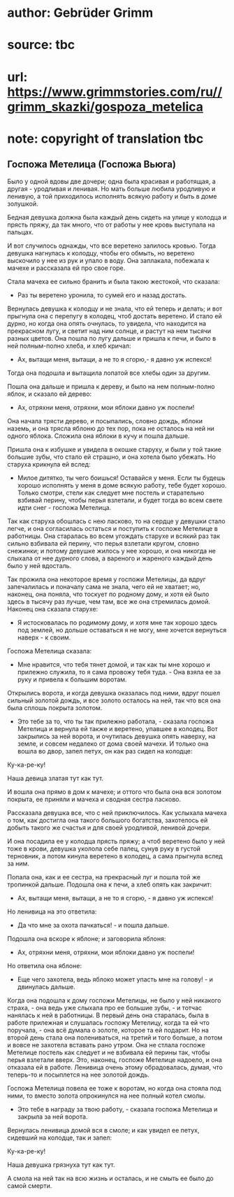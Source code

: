# author: Gebrüder Grimm
# source: tbc
# url: https://www.grimmstories.com/ru//grimm_skazki/gospoza_metelica
# note: copyright of translation tbc

## Госпожа Метелица (Госпожа Вьюга) 

Было у одной вдовы две дочери; одна была красивая и работящая, а
другая - уродливая и ленивая. Но мать больше любила уродливую и ленивую,
а той приходилось исполнять всякую работу и быть в доме золушкой.

Бедная девушка должна была каждый день сидеть на улице у колодца и
прясть пряжу, да так много, что от работы у нее кровь выступала на
пальцах.

И вот случилось однажды, что все веретено залилось кровью. Тогда девушка
нагнулась к колодцу, чтобы его обмыть, но веретено выскочило у нее из
рук и упало в воду. Она заплакала, побежала к мачехе и рассказала ей про
свое горе.

Стала мачеха ее сильно бранить и была такою жестокой, что сказала:

- Раз ты веретено уронила, то сумей его и назад достать.

Вернулась девушка к колодцу и не знала, что ей теперь и делать; и вот
прыгнула она с перепугу в колодец, чтоб достать веретено. И стало ей
дурно, но когда она опять очнулась, то увидела, что находится на
прекрасном лугу, и светит над ним солнце, и растут на нем тысячи разных
цветов. Она пошла по лугу дальше и пришла к печи, и было в ней
полным-полно хлеба, и хлеб кричал:

- Ах, вытащи меня, вытащи, а не то я сгорю,- я давно уж испекся!

Тогда она подошла и вытащила лопатой все хлебы один за другим.

Пошла она дальше и пришла к дереву, и было на нем полным-полно яблок, и
сказало ей дерево:

- Ах, отряхни меня, отряхни, мои яблоки давно уж поспели!

Она начала трясти дерево, и посыпались, словно дождь, яблоки наземь, и
она трясла яблоню до тех пор, пока не осталось на ней ни одного яблока.
Сложила она яблоки в кучу и пошла дальше.

Пришла она к избушке и увидела в окошке старуху, и были у той такие
большие зубы, что стало ей страшно, и она хотела было убежать. Но
старуха крикнула ей вслед:

- Милое дитятко, ты чего боишься! Оставайся у меня. Если ты будешь
хорошо исполнять у меня в доме всякую работу, тебе будет хорошо. Только
смотри, стели как следует мне постель и старательно взбивай перину,
чтобы перья взлетали, и будет тогда во всем свете идти снег - госпожа
Метелица.

Так как старуха обошлась с нею ласково, то на сердце у девушки стало
легче, и она согласилась остаться и поступить к госпоже Метелице в
работницы. Она старалась во всем угождать старухе и всякий раз так
сильно взбивала ей перину, что перья взлетали кругом, словно снежинки; и
потому девушке жилось у нее хорошо, и она никогда не слыхала от нее
дурного слова, а вареного и жареного каждый день было у ней вдосталь.

Так прожила она некоторое время у госпожи Метелицы, да вдруг
запечалилась и поначалу сама не знала, чего ей не хватает; но, наконец,
она поняла, что тоскует по родному дому, и хотя ей было здесь в тысячу
раз лучше, чем там, все же она стремилась домой. Наконец она сказала
старухе:

- Я истосковалась по родимому дому, и хотя мне так хорошо здесь под
землей, но дольше оставаться я не могу, мне хочется вернуться наверх - к
своим.

Госпожа Метелица сказала:

- Мне нравится, что тебя тянет домой, и так как ты мне хорошо и
прилежно служила, то я сама провожу тебя туда. - Она взяла ее за руку и
привела к большим воротам.

Открылись ворота, и когда девушка оказалась под ними, вдруг пошел
сильный золотой дождь, и все золото осталось на ней, так что вся она
была сплошь покрыта золотом.

- Это тебе за то, что ты так прилежно работала, - сказала госпожа
Метелица и вернула ей также и веретено, упавшее в колодец. Вот закрылись
за ней ворота, и очутилась девушка опять наверху, на земле, и совсем
недалеко от дома своей мачехи. И только она вошла во двор, запел петух,
он как раз сидел на колодце:

Ку-ка-ре-ку!

Наша девица златая тут как тут.

И вошла она прямо в дом к мачехе; и оттого что была она вся золотом
покрыта, ее приняли и мачеха и сводная сестра ласково.

Рассказала девушка все, что с ней приключилось. Как услыхала мачеха о
том, как достигла она такого большого богатства, захотелось ей добыть
такого же счастья и для своей уродливой, ленивой дочери.

И она посадила ее у колодца прясть пряжу; а чтоб веретено было у ней
тоже в крови, девушка уколола себе палец, сунув руку в густой терновник,
а потом кинула веретено в колодец, а сама прыгнула вслед за ним.

Попала она, как и ее сестра, на прекрасный луг и пошла той же тропинкой
дальше. Подошла она к печи, а хлеб опять как закричит:

- Ах, вытащи меня, вытащи, а не то я сгорю, - я давно уж испекся!

Но ленивица на это ответила:

- Да что мне за охота пачкаться! - и пошла дальше.

Подошла она вскоре к яблоне; и заговорила яблоня:

- Ах, отряхни меня, отряхни, мои яблоки давно уж поспели!

Но ответила она яблоне:

- Еще чего захотела, ведь яблоко может упасть мне на голову! - и
двинулась дальше.

Когда она подошла к дому госпожи Метелицы, не было у ней никакого
страха, - она ведь уже слыхала про ее большие зубы, - и тотчас нанялась
к ней в работницы. В первый день она старалась, была в работе прилежная
и слушалась госпожу Метелицу, когда та ей что поручала, - она всё думала
о золоте, которое та ей подарит. Но на второй день стала она
полениваться, на третий и того больше, а потом и вовсе не захотела
вставать рано утром. Она не стлала госпоже Метелице постель как следует
и не взбивала ей перины так, чтобы перья взлетали вверх. Это, наконец,
госпоже Метелице надоело, и она отказала ей в работе. Ленивица очень
этому обрадовалась, думая, что теперь-то и посыплется на нее золотой
дождь.

Госпожа Метелица повела ее тоже к воротам, но когда она стояла под ними,
то вместо золота опрокинулся на нее полный котел смолы.

- Это тебе в награду за твою работу, - сказала госпожа Метелица и
закрыла за ней ворота.

Вернулась ленивица домой вся в смоле; и как увидел ее петух, сидевший на
колодце, так и запел:

Ку-ка-ре-ку!

Наша девушка грязнуха тут как тут.

А смола на ней так на всю жизнь и осталась, и не смыть ее было до самой
смерти.
